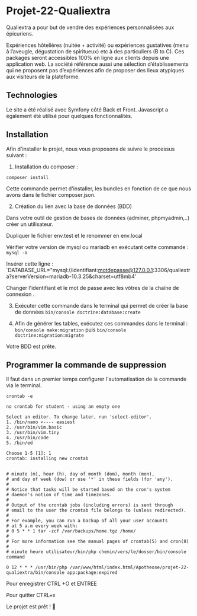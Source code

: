# Projet-22-Qualiextra


Qualiextra a pour but de vendre des expériences personnalisées aux épicuriens.

Expériences hôtelières (nuitée + activité) ou expériences gustatives (menu à l’aveugle, dégustation de spiritueux) etc à des particuliers (B to C).
Ces packages seront accessibles 100% en ligne aux clients depuis une application web.
La société référence aussi une sélection d’établissements qui ne proposent pas d’expériences afin de proposer des lieux atypiques aux visiteurs de la plateforme.

## Technologies

Le site a été réalisé avec Symfony côté Back et Front. Javascript a également été utilisé pour quelques fonctionnalités.

## Installation

Afin d'installer le projet, nous vous proposons de suivre le processus suivant :

1. Installation du composer :

`composer install`

Cette commande permet d'installer, les bundles en fonction de ce que nous avons dans le fichier composer.json.

2. Création du lien avec la base de données (BDD)

Dans votre outil de gestion de bases de données (adminer, phpmyadmin,..) créer un utilisateur.

Dupliquer le fichier env.test et le renommer en env.local

Vérifier votre version de mysql ou mariadb en exécutant cette commande : `mysql -V`

Insérer cette ligne :
`DATABASE_URL="mysql://identifiant:motdepasse@127.0.0.1:3306/qualiextra?serverVersion=mariadb-10.3.25&charset=utf8mb4'

Changer l'identifiant et le mot de passe avec les vôtres de la chaîne de connexion .

3. Exécuter cette commande dans le terminal qui permet de créer la base de données
`bin/console doctrine:database:create`

4. Afin de générer les tables, exécutez ces commandes dans le terminal :
`bin/console make:migration`
puis `bin/console doctrine:migration:migrate`

Votre BDD est prête.

## Programmer la commande de suppression

Il faut dans un premier temps configurer l'automatisation de la commande via le terminal.

`crontab -e`

```
no crontab for student - using an empty one

Select an editor. To change later, run 'select-editor'.
1. /bin/nano <---- easiest
2. /usr/bin/vim.basic
3. /usr/bin/vim.tiny
4. /usr/bin/code
5. /bin/ed

Choose 1-5 [1]: 1
crontab: installing new crontab


# minute (m), hour (h), day of month (dom), month (mon),
# and day of week (dow) or use '*' in these fields (for 'any').
#
# Notice that tasks will be started based on the cron's system
# daemon's notion of time and timezones.
#
# Output of the crontab jobs (including errors) is sent through
# email to the user the crontab file belongs to (unless redirected).
#
# For example, you can run a backup of all your user accounts
# at 5 a.m every week with:
# 0 5 * * 1 tar -zcf /var/backups/home.tgz /home/
#
# For more information see the manual pages of crontab(5) and cron(8)
#
# minute heure utilisateur/bin/php chemin/vers/le/dosser/bin/console command

0 12 * * * /usr/bin/php /var/www/html/index.html/Apotheose/projet-22-qualiextra/bin/console app:package:expired
```

Pour enregistrer CTRL +O et ENTREE

Pour quitter CTRL+x


Le projet est prêt ! :tada:
